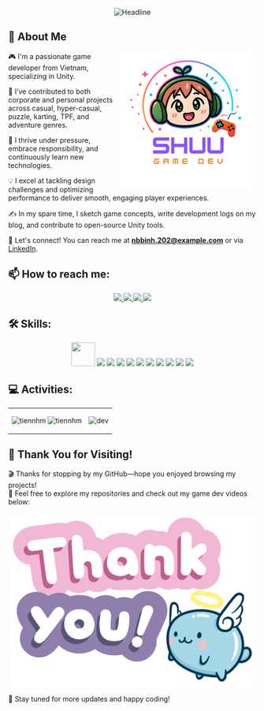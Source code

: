 <!-- <img align="left" width="400" src="https://github.githubassets.com/images/modules/profile/profile-first-repo.svg" /> -->
<!-- <img align="right" width="64" src="https://img.icons8.com/color/48/vietnam-circular.png" /> -->
<p align="center">
<div align=center>
        <img src="https://readme-typing-svg.herokuapp.com?color=%236FDA44&size=32&center=true&vCenter=true&width=600&height=50&lines=Hi,+I'm+Nguyen+Ba+Binh+(Shuu);" alt="Headline" />
</div>
</p>

<h2> 👋 About Me</h2>

<img width="55%" align="right" alt="Github" src="logo_shuu.png" />

🎮 I'm a passionate game developer from Vietnam, specializing in Unity.<br>

🚀 I’ve contributed to both corporate and personal projects across casual, hyper-casual, puzzle, karting, TPF, and adventure genres.<br> 

🌱 I thrive under pressure, embrace responsibility, and continuously learn new technologies.<br>

💡 I excel at tackling design challenges and optimizing performance to deliver smooth, engaging player experiences.<br>

✍️ In my spare time, I sketch game concepts, write development logs on my blog, and contribute to open-source Unity tools.<br>

📄 Let's connect! You can reach me at **nbbinh.202@example.com** or via [LinkedIn](https://www.linkedin.com/in/binh-nguyen-2baa09366/).<br>

## 📫 How to reach me:

<p align="center">
  <a href="https://www.linkedin.com/in/binh-nguyen-2baa09366/" target="_blank">
    <img src="https://img.icons8.com/fluent/48/000000/linkedin.png"/>
  </a>
  <a href="https://www.facebook.com/nguyenbinh.882910" alt="Facebook">
    <img src="https://img.icons8.com/fluent/48/000000/facebook-new.png" target="_blank" />
  </a> 
  <a href="https://github.com/NguyennBinhh" alt="Github">
    <img src="https://img.icons8.com/fluent/48/000000/github.png"/>
  </a> 
  <a href="mailto:nbbinh.202@gmail.com" alt="Email">
    <img src="https://img.icons8.com/fluent/48/000000/mailing.png"/>
  </a>
</p>

## 🛠 Skills:
<p align="center">
  <img src="https://img.icons8.com/color/48/000000/unity.png"  width="48" height="48"/> 
  <img src="https://img.icons8.com/ios-filled/50/c-sharp-logo.png"/>
  <img src="https://img.icons8.com/color/48/000000/git.png"/>
  <img src="https://img.icons8.com/color/48/000000/microsoft-sql-server.png"/>
  <img src="https://img.icons8.com/color/48/000000/mysql-logo.png"/>
  <img src="https://img.icons8.com/color/48/000000/github-2.png"/>
  <img src="https://img.icons8.com/color/48/000000/visual-studio-code-2019.png"/>
  <img src="https://img.icons8.com/color/48/null/visual-studio--v2.png"/>
        <img src="https://img.icons8.com/nolan/64/php-logo.png"/>
        <img src="https://img.icons8.com/color/48/html-5--v1.png"/>
        <img src="https://img.icons8.com/color/48/css3.png"/>
</p>

## 💻 Activities:

<table style="width:100%;">
  <tr>
    <td>
      <img src="https://github-readme-stats.vercel.app/api/top-langs/?username=NguyennBinhh&bg_color=FFFFFF00&text_color=179fa3&layout=compact&hide=CSS&langs_count=10&custom_title=Most%20frequently%20used%20languages" alt="tiennhm" width="100%"/>
      <img src="https://github-readme-stats.vercel.app/api?username=NguyennBinhh&bg_color=FFFFFF00&text_color=179fa3&show_icons=true&count_private=true&include_all_commits=true&custom_title=My%20GitHub%20Activity" alt="tiennhm" width="100%"/>
    </td>
    <td>
      <p align="center"> 
        <img src="https://cdn.dribbble.com/users/1059583/screenshots/4171367/coding-freak.gif" alt="dev" width="100%"/>
      </p>
    </td>
  </tr>
</table>

## 🙏 Thank You for Visiting!

🎬 Thanks for stopping by my GitHub—hope you enjoyed browsing my projects!  
👋 Feel free to explore my repositories and check out my game dev videos below:  

 <img src="giftthanks.gif">

🚀 Stay tuned for more updates and happy coding!  
